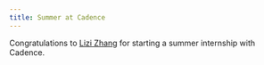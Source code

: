 ```yaml
---
title: Summer at Cadence
---
```

 

Congratulations to [Lizi Zhang](https://wiscad.github.io/wiscad/members/lizi-zhang.html) for starting a summer internship with Cadence.
